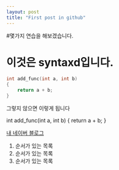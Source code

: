 ```yaml
---
layout: post
title: "First post in github"
---
```



#몇가지 연습을 해보겠습니다.



이것은 syntaxd입니다.
===


```c
int add_func(int a, int b)
{
	return a + b;
}
```

그렇지 않으면 이렇게 됩니다

int add_func(int a, int b)
{
  return a + b;
}




[내 네이버 블로그](https://blog.naver.com/pjh6962)


1. 순서가 있는 목록
2. 순서가 있는 목록
3. 순서가 있는 목록
